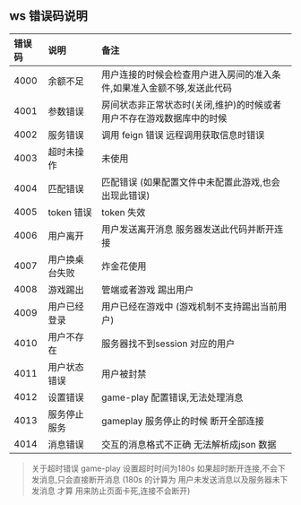 ## ws  错误码说明

|错误码|说明|备注|
|:--|:--|:--|
|4000|余额不足|用户连接的时候会检查用户进入房间的准入条件,如果准入金额不够,发送此代码|
|4001|参数错误|房间状态非正常状态时(关闭,维护)的时候或者用户不存在游戏数据库中的时候|
|4002|服务错误|调用 feign 错误  远程调用获取信息时错误|
|4003|超时未操作|未使用|
|4004|匹配错误|匹配错误  (如果配置文件中未配置此游戏,也会出现此错误)|
|4005|token 错误|token  失效|
|4006|用户离开|用户发送离开消息 服务器发送此代码并断开连接|
|4007|用户换桌台失败|炸金花使用|
|4008|游戏踢出|管端或者游戏 踢出用户|
|4009|用户已经登录|用户已经在游戏中 (游戏机制不支持踢出当前用户)|
|4010|用户不存在|服务器找不到session 对应的用户|
|4011|用户状态错误|用户被封禁|
|4012|设置错误|game-play 配置错误,无法处理消息|
|4013|服务停止服务|gameplay 服务停止的时候 断开全部连接|
|4014|消息错误|交互的消息格式不正确 无法解析成json 数据|

>  关于超时错误  game-play  设置超时时间为180s 如果超时断开连接,不会下发消息,只会直接断开消息 (180s 的计算为 用户未发送消息以及服务器未下发消息 才算  用来防止页面卡死,连接不会断开)